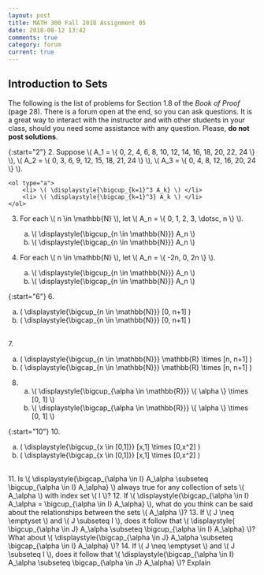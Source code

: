 ```yaml
---
layout: post
title: MATH 300 Fall 2018 Assignment 05
date: 2018-08-12 13:42
comments: true
category: forum
current: true
---
```


## Introduction to Sets

<div class="alert alert-info">
	The following is the list of problems for Section 1.8 of the <em>Book of Proof</em> (page 28).  There is a forum open at the end, so you can ask questions.  It is a great way to interact with the instructor and with other students in your class, should you need some assistance with any question. Please, <strong>do not post solutions</strong>.
</div>

{:start="2"}
2. Suppose \\( A_1 = \\{ 0, 2, 4, 6, 8, 10, 12, 14, 16, 18, 20, 22, 24 \\} \\), \\( A_2 = \\{ 0, 3, 6, 9, 12, 15, 18, 21, 24 \\} \\), \\( A_3 = \\{ 0, 4, 8, 12, 16, 20, 24 \\} \\). 

	<ol type="a">
		<li> \( \displaystyle{\bigcup_{k=1}^3 A_k} \) </li>
		<li> \( \displaystyle{\bigcap_{k=1}^3} A_k \) </li>
	</ol>

3. For each \\( n \in \mathbb{N} \\), let \\( A_n = \\{ 0, 1, 2, 3, \dotsc, n \\} \\). 

	<ol type="a">
		<li> \( \displaystyle{\bigcup_{n \in \mathbb{N}}} A_n \) </li>
		<li> \( \displaystyle{\bigcap_{n \in \mathbb{N}}} A_n \) </li>
	</ol>

4. For each \\( n \in \mathbb{N} \\), let \\( A_n = \\{ -2n, 0, 2n \\} \\).

	<ol type="a">
		<li> \( \displaystyle{\bigcup_{n \in \mathbb{N}}} A_n \) </li>
		<li> \( \displaystyle{\bigcap_{n \in \mathbb{N}}} A_n \) </li>
	</ol>

{:start="6"}
6. 
	<ol type="a">
		<li> \( \displaystyle{\bigcup_{n \in \mathbb{N}}} [0, n+1] \) </li>
		<li> \( \displaystyle{\bigcap_{n \in \mathbb{N}}} [0, n+1] \) </li>
	</ol>	
7. 
	<ol type="a">
		<li> \( \displaystyle{\bigcup_{n \in \mathbb{N}}} \mathbb{R} \times [n, n+1] \) </li>
		<li> \( \displaystyle{\bigcap_{n \in \mathbb{N}}} \mathbb{R} \times [n, n+1] \) </li>
	</ol>	

8.
	<ol type="a">
		<li> \( \displaystyle{\bigcup_{\alpha \in \mathbb{R}}} \{ \alpha \} \times [0, 1] \) </li>
		<li> \( \displaystyle{\bigcap_{\alpha \in \mathbb{R}}} \{ \alpha \} \times [0, 1] \) </li>
	</ol>	

{:start="10"}
10. 
	<ol type="a">
		<li> \( \displaystyle{\bigcup_{x \in [0,1]}} [x,1] \times [0,x^2] \) </li>
		<li> \( \displaystyle{\bigcap_{x \in [0,1]}} [x,1] \times [0,x^2] \) </li>
	</ol>	
11. Is \\( \displaystyle{\bigcap_{\alpha \in I} A_\alpha \subseteq \bigcup_{\alpha \in I} A_\alpha} \\) always true for any collection of sets \\( A_\alpha \\) with index set \\( I \\)?
12. If \\( \displaystyle{\bigcap_{\alpha \in I} A_\alpha = \bigcup_{\alpha \in I} A_\alpha} \\), what do you think can be said about the relationships between the sets \\( A_\alpha \\)?
13. If \\( J \neq \emptyset \\) and \\( J \subseteq I \\), does it follow that \\( \displaystyle{ \bigcup_{\alpha \in J} A_\alpha \subseteq \bigcup_{\alpha \in I} A_\alpha} \\)?  What about \\( \displaystyle{\bigcap_{\alpha \in J} A_\alpha \subseteq \bigcap_{\alpha \in I} A_\alpha} \\)?
14. If \\( J \neq \emptyset \\) and \\( J \subseteq I \\), does it follow that \\( \displaystyle{\bigcap_{\alpha \in I} A_\alpha \subseteq \bigcap_{\alpha \in J} A_\alpha} \\)?  Explain
